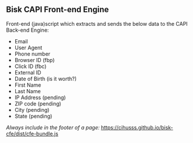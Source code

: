 ## Bisk CAPI Front-end Engine

Front-end (java)script which extracts and sends the below data to the CAPI Back-end Engine:

* Email
* User Agent
* Phone number
* Browser ID (fbp)
* Click ID (fbc)
* External ID
* Date of Birth (is it worth?)
* First Name
* Last Name
* IP Address (pending)
* ZIP code (pending)
* City (pending)
* State (pending)

*Always include in the footer of a page:*
https://cihusss.github.io/bisk-cfe/dist/cfe-bundle.js
